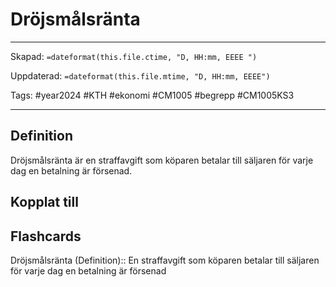 # Dröjsmålsränta

---
Skapad: `=dateformat(this.file.ctime, "D, HH:mm, EEEE ")`

Uppdaterad: `=dateformat(this.file.mtime, "D, HH:mm, EEEE")`

Tags: #year2024 #KTH #ekonomi #CM1005 #begrepp #CM1005KS3

---

## Definition

Dröjsmålsränta är en straffavgift som köparen betalar till säljaren för varje dag en betalning är försenad.

## Kopplat till

## Flashcards

Dröjsmålsränta (Definition):: En straffavgift som köparen betalar till säljaren för varje dag en betalning är försenad
<!--SR:!2024-03-11,9,268!2024-03-06,4,270-->
